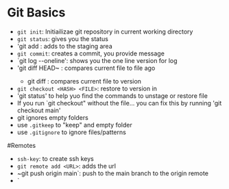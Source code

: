 # Git Basics
- `git init`: Initiailizae git repository in current working directory
- `git status`: gives you the status
- 'git add <FILE>: adds <FILE> to the staging area
- `git commit`: creates a commit, you provide message
- `git log --oneline': shows you the one line version for log
- 'git diff HEAD~<NUM> <FILE>: compares current file to file <NUM> ago
	- git diff <HASH> <FILE>: compares current file to <HASH> version
- `git checkout <HASH> <FILE>`: restore <FILE> to version in <HASH>
- 'git status' to help yuo find the commands to unstage or restore file
- If you run `git checkout" without the file... you can fix this by running 'git checkout main'
- git ignores empty folders
- use `.gitkeep` to "keep" and empty folder
- use `.gitignore` to ignore files/patterns
	
#Remotes
- `ssh-key`: to create ssh keys
- `git remote add <URL>`: adds the url
- ~git push origin main`: push to the main branch to the origin remote
- `
	

